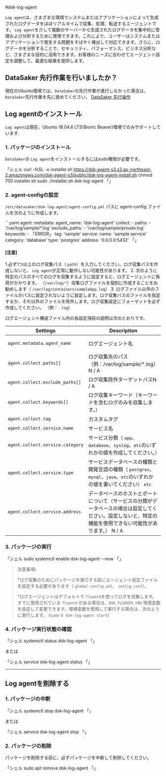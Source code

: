 #dsk-log-agent

`Log agent`は、さまざまな環境でシステムまたはアプリケーションによって生成されたログデータをほぼリアルタイムで収集、処理、転送するエージェントです。 `Log agent`を介して複数のサーバーから生成されたログデータを集中的に管理および分析するために使用できます。これにより、ユーザーはシステムまたはアプリケーションで発生する問題をすばやく検出して対応できます。さらに、ログデータを分析することで、セキュリティ、パフォーマンス、ビジネス分析など、さまざまな目的に活用できます。お客様のニーズに合わせてエージェント設定を調整して、最適な結果を提供します。

## DataSaker 先行作業を行いましたか？

現在のUbuntu環境では、`DataSaker`の先行作業が進行しなかった場合は、`DataSaker`先行作業を先に進めてください。 [DataSaker 先行操作]($%7BPREPARATION\_MANUAL\_KR%7D/)

## Log agentのインストール

`Log agent`は現在、Ubuntu 18.04.6 LTS(Bionic Beaver)環境でのみサポートしています.

### 1. パッケージのインストール

`DataSaker`の `Log agent`をインストールするにはsudo権限が必要です。

「シェル
curl -fsSL -o installer.sh https://dsk-agent-s3.s3.ap-northeast-2.amazonaws.com/dsk-agent-s3/public/dsk-log-agent-install.sh
chmod 700 installer.sh
sudo ./installer.sh dsk-log-agent
「」

### 2. agent-configの設定

`/etc/datasaker/dsk-log-agent/agent-config.yml` パスに agent-config ファイルを次のように作成します。

`` yaml
agent:
  metadata:
    agent_name: 'dsk-log-agent'
  collect:
    - paths:
      - '/var/log/sample/*.log'
      exclude_paths:
      - '/var/log/sample/private.log'
      keywords:
      - 「ERROR」
      tag: 'sample'
      service:
        name: 'sample service'
        category: 'database'
        type: 'postgres'
        address: '0.0.0.0:5432'
「」

#### **\[注意]**

1.必ず1つ以上のログ収集パス（ `path`）を入力してください。ログ収集パスを作成しないと、 `Log agent`が正常に動作しない可能性があります。
2. 次のように特定のパスのすべてのログを収集するように設定すると、ログエージェントに負荷がかかります。 （`/var/log/*`）収集ログファイルを個別に作成することをお勧めします（ `/var/log/containers/sampleApp.log`）
3. ログファイル以外のファイルがパスに設定されないように設定します。ログ収集パスのファイルを指定するか、それ以外のファイルを除外します。ログ収集設定にフォーマットを必ず作成してください。 （例： `.log`）

ログエージェント構成ファイル内の各設定項目の説明は次のとおりです。

| **Settings** | **Description** | **Default** | **Necessary** |
| -------------------------------- | --------------------------------------------------------------------------------------- | :-------------: | :-----------: |
| `agent.metadata.agent_name` |ログエージェント名| `dsk-log-agent` | |
| `agent.collect.paths[]` |ログ収集先のパス（例：/var/log/sample/\*.log） N / A | **✓** |
| `agent.collect.exclude_paths[]` |ログ収集除外ターゲットパスN / A | |
| `agent.collect.keywords[]` |ログ収集キーワード（キーワードを含むログのみを収集します。）| N / A | |
| `agent.collect.tag` |カスタムタグ| N / A | |
| `agent.collect.service.name` |サービス名| `default` | |
| `agent.collect.service.category` |サービス分類（ `app`、`database`、`syslog`、`etc`のいずれかの値を作成してください。）| `etc` | |
| `agent.collect.service.type` |サービスデータベースの種類と開発言語の種類（ `postgres`、`mysql`、`java`、`etc`のいずれかの値を書いてください） `etc` | |
| `agent.collect.service.address` |データベースのホストとポートについて（サービスの分類がデータベースの場合は設定してください。設定しないと、特定の機能を使用できない可能性があります。） N / A | ⚠️|

### 3. パッケージの実行

「シェル
sudo systemctl enable dsk-log-agent --now
「」

>注意事項\
>
>
> *ログ収集のためにパッケージを実行する前にエージェント設定ファイルを設定する必要があります（ `global-config.yml`、 `config.conf`）。
>
> *ログエージェントはデフォルトで `fluentd`を使ってログを収集します。すでに使用されている `fluentd` がある場合は、`DSK_FLUENTD_CMD` 環境変数を設定して変更できます。環境変数を使用して実行する場合は、次のように実行します。 (`sudo-E dsk-log-agent start`)

### 4. パッケージ実行状態の確認

「シェル
systemctl status dsk-log-agent
「」

または

「シェル
service dsk-log-agent status
「」

***

## Log agentを削除する

### 1. パッケージの中断

「シェル
systemctl stop dsk-log-agent
「」

または

「シェル
service dsk-log-agent stop
「」

### 2. パッケージの削除

パッケージを削除する前に、必ずパッケージを中断して削除してください。

「シェル
sudo apt remove dsk-log-agent
「」